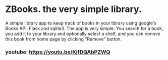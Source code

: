 # ZBooks. the very simple library.
A simple library app to keep track of books in your library using google's Books API, Flask and sqlite3.
The app is very simple. You search for a book, you add it to your library and optionally select a shelf, and you can 
remove this book from home page by clicking "Remove" button.

### youtube: https://youtu.be/KjfDQAbPZWQ